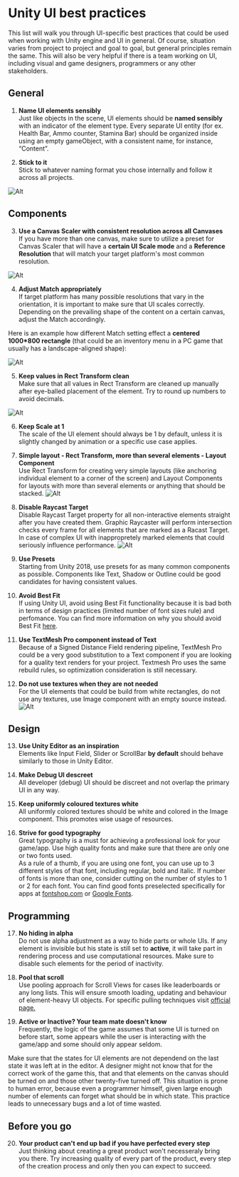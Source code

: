 
# Unity UI best practices
This list will walk you through UI-specific best practices that could be used when working with Unity engine and UI in general. Of course, situation varies from project to project and goal to goal, but general principles remain the same. This will also be very helpful if there is a team working on UI, including visual and game designers, programmers or any other stakeholders.
## General
1. __Name UI elements sensibly__ </br>
Just like objects in the scene, UI elements should be **named sensibly** with an indicator of the element type.
Every separate UI entity (for ex. Health Bar, Ammo counter, Stamina Bar) should be organized inside using an empty gameObject, with a consistent name, for instance, “Content”.

2. __Stick to it__ </br>
Stick to whatever naming format you chose internally and follow it across all projects.

![Alt](element_naming.png)
## Components
3. **Use a Canvas Scaler with consistent resolution across all Canvases** </br>
If you have more than one canvas, make sure to utilize a preset for Canvas Scaler that will have a **certain UI Scale mode** and a **Reference Resolution** that will match your target platform's most common resolution.  

![Alt](canvas_scaler.png)


4. **Adjust Match appropriately** </br>
If target platform has many possible resolutions that vary in the orientation, it is important to make sure that UI scales correctly. Depending on the prevailing shape of the content on a certain canvas, adjust the Match accordingly. 

Here is an example how different Match setting effect a **centered 1000*800 rectangle** (that could be an inventory menu in a PC game that usually has a landscape-aligned shape):

![Alt](match_example.png)

5. **Keep values in Rect Transform clean** </br>
Make sure that all values in Rect Transform are cleaned up manually after eye-balled placement of the element. Try to round up numbers to avoid decimals.

![Alt](rect_transform.png)

6. **Keep Scale at 1** </br>
The scale of the UI element should always be 1 by default, unless it is slightly changed by animation or a specific use case applies.

7. **Simple layout - Rect Transform, more than several elements - Layout Component** </br>
Use Rect Transform for creating very simple layouts (like anchoring individual element to a corner of the screen) and Layout Components for layouts with more than several elements or anything that should be stacked.
![Alt](layout_component.png)

8. **Disable Raycast Target** </br>
Disable Raycast Target property for all non-interactive elements straight after you have created them. Graphic Raycaster will perform intersection checks every frame for all elements that are marked as a Racast Target. In case of complex UI with inappropretely marked elements that  could seriously influence performance.
![Alt](raycast.png)

9. **Use Presets** </br>
Starting from Unity 2018, use presets for as many common components as possible. Components like Text, Shadow or Outline could be good candidates for having consistent values. 

 10. **Avoid Best Fit** </br>
 If using Unity UI, avoid using Best Fit functionality because it is bad both in terms of design practices (limited number of font sizes rule) and perfomance. You can find more information on why you should avoid Best Fit [here](https://unity3d.com/ru/learn/tutorials/topics/best-practices/optimizing-ui-controls).
 
11. **Use TextMesh Pro component instead of Text** </br>
Because of a Signed Distance Field rendering pipeline, TextMesh Pro could be a very good substitution to a Text component if you are looking for a quality text renders for your project. Textmesh Pro uses the same rebuild rules, so optimization consideration is still necessary.

12. **Do not use textures when they are not needed** </br>
For the UI elements that could be build from white rectangles, do not use any textures, use Image component with an empty source instead. ![Alt](empty_image.png)

## Design

13. **Use Unity Editor as an inspiration** </br>
Elements like Input Field, Slider or ScrollBar **by default** should behave similarly to those in Unity Editor.

14. **Make Debug UI descreet** </br>
All developer (debug) UI should be discreet and not overlap the primary UI in any way.

15. **Keep uniformly coloured textures white** </br>
All uniformly colored textures should be white and colored in the Image  component. This promotes wise usage of resources.

16. **Strive for good typography** </br> 
Great typography is a must for achieving a professional look for your game/app. Use high quality fonts and make sure that there are only one or two fonts used. </br>
As a rule of a thumb, if you are using one font, you can use up to 3 different styles of that font, including regular, bold and italic. If number of fonts is more than one, consider cutting on the number of styles to 1 or 2 for each font.
You can find good fonts preselected specifically for apps at [fontshop.com](https://www.fontshop.com/) or [Google Fonts](https://www.fontshop.com/).

## Programming

17. **No hiding in alpha** </br>
Do not use alpha adjustment as a way to hide parts or whole UIs. If any element is invisible but his state is still set to **active**, it will take part in rendering process and use computational resources. Make sure to disable such elements for the period of inactivity.

18. **Pool that scroll** </br>
Use pooling approach for Scroll Views for cases like leaderboards or any long lists. This will ensure smooth loading, updating and behaviour of element-heavy UI objects. For specific pulling techniques visit [official page.](https://unity3d.com/ru/learn/tutorials/topics/best-practices/optimizing-ui-controls)

19. **Active or Inactive? Your team mate doesn't know** </br>
Frequently, the logic of the game assumes that some UI is turned on before start, some appears while the user is interacting with the game/app and some should only appear seldom.

Make sure that the states for UI elements are not dependend on the last state it was left at in the editor. A designer might not know that for the correct work of the game this, that and that elements on the canvas should be turned on and those other twenty-five turned off. This situation is prone to human error, because even a programmer himself, given large enough number of elements can forget what should be in which state. This practice leads to unnecessary bugs and a lot of time wasted.
## Before you go
20.  **Your product can't end up bad if you have perfected every step** </br>
Just thinking about creating a great product won't necesseraly bring you there. Try increasing quality of every part of the product, every step of the creation process and only then you can expect to succeed.
<!--stackedit_data:
eyJoaXN0b3J5IjpbMTgxMDUzMzM4MiwtMTAxODQxMDgyMCwtMj
M3MTcyNjYsLTE3MjYzODEyOTAsODYwNzEwMDQ0LC0xMzkxMjYw
NzIzLC0xMzc2MTgyMjM0LC04NzI4Nzk1ODAsLTMwNzI0NzQxMC
wtMTk1MTUyMTU3NCwtMjA2NDM4OTQxMywtODYwMzgzMjkyLC0x
OTAxMzY4NTIsMTAwOTg2ODgwMCwtNjM3MTgxMTE2LDIwNjU5OD
MwNDIsLTQ3MzU1OTMxNSwyNDUxNzY5NTYsMjAyODUxNzg5NSwy
MDUyODAzMzZdfQ==
-->